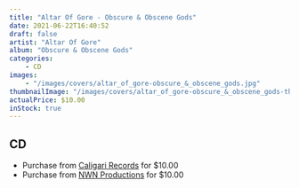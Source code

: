 ```yaml
---
title: "Altar Of Gore - Obscure & Obscene Gods"
date: 2021-06-22T16:40:52
draft: false
artist: "Altar Of Gore"
album: "Obscure & Obscene Gods"
categories:
    - CD
images:
    - "/images/covers/altar_of_gore-obscure_&_obscene_gods.jpg"
thumbnailImage: "/images/covers/altar_of_gore-obscure_&_obscene_gods-thumb.jpg"
actualPrice: $10.00
inStock: true
---
```


## CD
* Purchase from [Caligari Records](https://caligarirecords.storenvy.com/products/31551952-altar-of-gore-obscure-obscene-gods-cd) for $10.00
* Purchase from [NWN Productions](http://shop.nwnprod.com/index.php?route=product/product&path=93&product_id=15380&sort=pd.name&order=ASC) for $10.00
